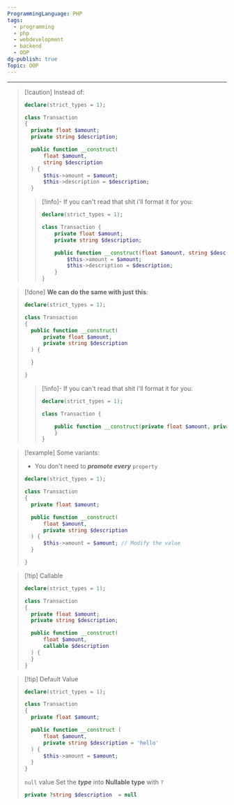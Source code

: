 ```yaml
---
ProgrammingLanguage: PHP
tags:
  - programming
  - php
  - webdevelopment
  - backend
  - OOP
dg-publish: true
Topic: OOP
---
```


---

> [!caution] Instead of:
>
> ```php
> declare(strict_types = 1);
>
> class Transaction
> {
> 	private float $amount;
> 	private string $description;
>
> 	public function __construct(
> 		float $amount,
> 		string $description
> 	) {
> 		$this->amount = $amount;
> 		$this->description = $description;
> 	}
>
>
> ```
>
> > [!info]- If you can't read that shit i'll format it for you:
> >
> > ```php
> > declare(strict_types = 1);
> >
> > class Transaction {
> > 	private float $amount;
> > 	private string $description;
> >
> > 	public function __construct(float $amount, string $description) {
> > 		$this->amount = $amount;
> > 		$this->description = $description;
> > 	}
> > }
> > ```

> [!done] **We can do the same with just this**:
>
> ```php
> declare(strict_types = 1);
>
> class Transaction
> {
> 	public function __construct(
> 		private float $amount,
> 		private string $description
> 	) {
>
> 	}
>
> }
> ```
>
> > [!info]- If you can't read that shit i'll format it for you:
> >
> > ```php
> > declare(strict_types = 1);
> >
> > class Transaction {
> >
> > 	public function __construct(private float $amount, private string $description) {
> > 	}
> > }
> > ```

> [!example] Some variants:
>
> - You don't need to **_promote every_** `property`
>
> ```php
> declare(strict_types = 1);
>
> class Transaction
> {
> 	private float $amount;
>
> 	public function __construct(
> 		float $amount,
> 		private string $description
> 	) {
> 		$this->amount = $amount; // Modify the value
> 	}
>
> }
> ```

> [!tip] Callable
>
> ```php
> declare(strict_types = 1);
>
> class Transaction
> {
> 	private float $amount;
> 	private string $description;
>
> 	public function __construct(
> 		float $amount,
> 		callable $description
> 	) {
> 	}
> }
> ```

> [!tip] Default Value
>
> ```php
> declare(strict_types = 1);
>
> class Transaction
> {
> 	private float $amount;
>
> 	public function __construct (
> 		float $amount,
> 		private string $description	= 'hello'
> 	) {
> 		$this->amount = $amount;
> 	}
> }
> ```
>
> `null` value
> Set the **_type_** into **Nullable type** with `?`
>
> ```php
> private ?string $description  = null
> ```
